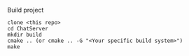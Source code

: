 Build project

```
clone <this repo>
cd ChatServer
mkdir build 
cmake .. (or cmake .. -G "<Your specific build system>")
make
```
